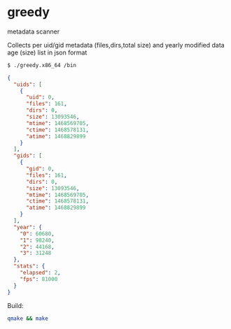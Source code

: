 # greedy
metadata scanner

Collects per uid/gid metadata (files,dirs,total size) and yearly modified data age (size) list in json format
```bash
$ ./greedy.x86_64 /bin
```
```json
{
  "uids": [
    {
      "uid": 0,
      "files": 161,
      "dirs": 0,
      "size": 13093546,
      "mtime": 1468569705,
      "ctime": 1468578131,
      "atime": 1468829899
    }
  ],
  "gids": [
    {
      "gid": 0,
      "files": 161,
      "dirs": 0,
      "size": 13093546,
      "mtime": 1468569705,
      "ctime": 1468578131,
      "atime": 1468829899
    }
  ],
  "year": {
    "0": 60680,
    "1": 98240,
    "2": 44168,
    "3": 31248
  },
  "stats": {
    "elapsed": 2,
    "fps": 81000
  }
}
```


Build:
```bash
qmake && make
```
